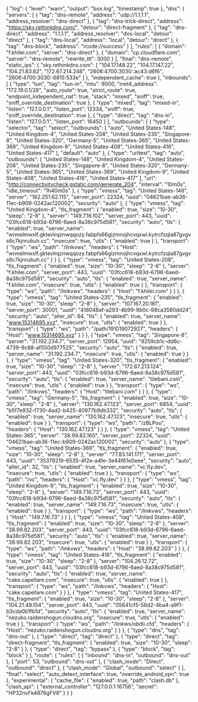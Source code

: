 {
  "log": {
    "level": "warn",
    "output": "box.log",
    "timestamp": true
  },
  "dns": {
    "servers": [
      {
        "tag": "dns-remote",
        "address": "udp://1.1.1.1",
        "address_resolver": "dns-direct"
      },
      {
        "tag": "dns-trick-direct",
        "address": "https://sky.rethinkdns.com/",
        "detour": "direct-fragment"
      },
      {
        "tag": "dns-direct",
        "address": "1.1.1.1",
        "address_resolver": "dns-local",
        "detour": "direct"
      },
      {
        "tag": "dns-local",
        "address": "local",
        "detour": "direct"
      },
      {
        "tag": "dns-block",
        "address": "rcode://success"
      }
    ],
    "rules": [
      {
        "domain": "f.khilei.com",
        "server": "dns-direct"
      },
      {
        "domain": "cp.cloudflare.com",
        "server": "dns-remote",
        "rewrite_ttl": 3000
      }
    ],
    "final": "dns-remote",
    "static_ips": {
      "sky.rethinkdns.com": [
        "104.17.148.22",
        "104.17.147.22",
        "104.21.83.62",
        "172.67.214.246",
        "2606:4700:3030::ac43:d6f6",
        "2606:4700:3030::6815:533e"
      ]
    },
    "independent_cache": true
  },
  "inbounds": [
    {
      "type": "tun",
      "tag": "tun-in",
      "mtu": 9000,
      "inet4_address": "172.19.0.1/28",
      "auto_route": true,
      "strict_route": true,
      "endpoint_independent_nat": true,
      "stack": "mixed",
      "sniff": true,
      "sniff_override_destination": true
    },
    {
      "type": "mixed",
      "tag": "mixed-in",
      "listen": "127.0.0.1",
      "listen_port": 12334,
      "sniff": true,
      "sniff_override_destination": true
    },
    {
      "type": "direct",
      "tag": "dns-in",
      "listen": "127.0.0.1",
      "listen_port": 16450
    }
  ],
  "outbounds": [
    {
      "type": "selector",
      "tag": "select",
      "outbounds": [
        "auto",
        "United States-148",
        "United Kingdom-4",
        "United States-208",
        "United States-235",
        "Singapore-8",
        "United States-320",
        "Germany-5",
        "United States-365",
        "United States-369",
        "United Kingdom-9",
        "United States-408",
        "United States-416",
        "United States-417"
      ],
      "default": "auto"
    },
    {
      "type": "urltest",
      "tag": "auto",
      "outbounds": [
        "United States-148",
        "United Kingdom-4",
        "United States-208",
        "United States-235",
        "Singapore-8",
        "United States-320",
        "Germany-5",
        "United States-365",
        "United States-369",
        "United Kingdom-9",
        "United States-408",
        "United States-416",
        "United States-417"
      ],
      "url": "http://connectivitycheck.gstatic.com/generate_204",
      "interval": "10m0s",
      "idle_timeout": "1h40m0s"
    },
    {
      "type": "vmess",
      "tag": "United States-148",
      "server": "162.251.62.115",
      "server_port": 22324,
      "uuid": "04621bae-ab36-11ec-b909-0242ac120002",
      "security": "auto"
    },
    {
      "type": "vmess",
      "tag": "United Kingdom-4",
      "tls_fragment": {
        "enabled": true,
        "size": "10-30",
        "sleep": "2-8"
      },
      "server": "149.7.16.102",
      "server_port": 443,
      "uuid": "03fcc618-b93d-6796-6aed-8a38c975d581",
      "security": "auto",
      "tls": {
        "enabled": true,
        "server_name": "wrmelmwxlf.gktevlrqznwqqozy.fabpfs66gizmnojhcvqxwl.kytrcfzqla87gvgvs6c7kjnrubuh.cc",
        "insecure": true,
        "utls": {
          "enabled": true
        }
      },
      "transport": {
        "type": "ws",
        "path": "/linkvws",
        "headers": {
          "Host": "wrmelmwxlf.gktevlrqznwqqozy.fabpfs66gizmnojhcvqxwl.kytrcfzqla87gvgvs6c7kjnrubuh.cc"
        }
      }
    },
    {
      "type": "vmess",
      "tag": "United States-208",
      "tls_fragment": {
        "enabled": true,
        "size": "10-30",
        "sleep": "2-8"
      },
      "server": "f.khilei.com",
      "server_port": 443,
      "uuid": "03fcc618-b93d-6796-6aed-8a38c975d581",
      "security": "auto",
      "tls": {
        "enabled": true,
        "server_name": "f.khilei.com",
        "insecure": true,
        "utls": {
          "enabled": true
        }
      },
      "transport": {
        "type": "ws",
        "path": "/linkvws",
        "headers": {
          "Host": "f.khilei.com"
        }
      }
    },
    {
      "type": "vmess",
      "tag": "United States-235",
      "tls_fragment": {
        "enabled": true,
        "size": "10-30",
        "sleep": "2-8"
      },
      "server": "107.167.20.181",
      "server_port": 30001,
      "uuid": "418048af-a293-4b99-9b0c-98ca3580dd24",
      "security": "auto",
      "alter_id": 64,
      "tls": {
        "enabled": true,
        "server_name": "www.15314695.xyz",
        "insecure": true,
        "utls": {
          "enabled": true
        }
      },
      "transport": {
        "type": "ws",
        "path": "/path/191019072927",
        "headers": {
          "Host": "www.15314695.xyz"
        }
      }
    },
    {
      "type": "vmess",
      "tag": "Singapore-8",
      "server": "31.192.234.7",
      "server_port": 12954,
      "uuid": "8259cb1c-dd6c-4739-9c88-af550d977525",
      "security": "auto",
      "tls": {
        "enabled": true,
        "server_name": "31.192.234.7",
        "insecure": true,
        "utls": {
          "enabled": true
        }
      }
    },
    {
      "type": "vmess",
      "tag": "United States-320",
      "tls_fragment": {
        "enabled": true,
        "size": "10-30",
        "sleep": "2-8"
      },
      "server": "172.67.213.124",
      "server_port": 443,
      "uuid": "03fcc618-b93d-6796-6aed-8a38c975d581",
      "security": "auto",
      "tls": {
        "enabled": true,
        "server_name": "tilebani.com",
        "insecure": true,
        "utls": {
          "enabled": true
        }
      },
      "transport": {
        "type": "ws",
        "path": "/linkvws",
        "headers": {
          "Host": "tilebani.com"
        }
      }
    },
    {
      "type": "vmess",
      "tag": "Germany-5",
      "tls_fragment": {
        "enabled": true,
        "size": "10-30",
        "sleep": "2-8"
      },
      "server": "130.162.47.123",
      "server_port": 6854,
      "uuid": "b5f7e932-f730-4ad2-b425-40977b9db332",
      "security": "auto",
      "tls": {
        "enabled": true,
        "server_name": "130.162.47.123",
        "insecure": true,
        "utls": {
          "enabled": true
        }
      },
      "transport": {
        "type": "ws",
        "path": "/zBLPou",
        "headers": {
          "Host": "130.162.47.123"
        }
      }
    },
    {
      "type": "vmess",
      "tag": "United States-365",
      "server": "38.99.82.160",
      "server_port": 22324,
      "uuid": "04621bae-ab36-11ec-b909-0242ac120002",
      "security": "auto"
    },
    {
      "type": "vmess",
      "tag": "United States-369",
      "tls_fragment": {
        "enabled": true,
        "size": "10-30",
        "sleep": "2-8"
      },
      "server": "77.83.141.171",
      "server_port": 443,
      "uuid": "35379219-6535-4f2e-a4fe-3e44f61e0eee",
      "security": "auto",
      "alter_id": 32,
      "tls": {
        "enabled": true,
        "server_name": "vc.fly.dev",
        "insecure": true,
        "utls": {
          "enabled": true
        }
      },
      "transport": {
        "type": "ws",
        "path": "/vc",
        "headers": {
          "Host": "vc.fly.dev"
        }
      }
    },
    {
      "type": "vmess",
      "tag": "United Kingdom-9",
      "tls_fragment": {
        "enabled": true,
        "size": "10-30",
        "sleep": "2-8"
      },
      "server": "149.7.16.73",
      "server_port": 443,
      "uuid": "03fcc618-b93d-6796-6aed-8a38c975d581",
      "security": "auto",
      "tls": {
        "enabled": true,
        "server_name": "149.7.16.73",
        "insecure": true,
        "utls": {
          "enabled": true
        }
      },
      "transport": {
        "type": "ws",
        "path": "/linkvws",
        "headers": {
          "Host": "149.7.16.73"
        }
      }
    },
    {
      "type": "vmess",
      "tag": "United States-408",
      "tls_fragment": {
        "enabled": true,
        "size": "10-30",
        "sleep": "2-8"
      },
      "server": "38.99.82.203",
      "server_port": 443,
      "uuid": "03fcc618-b93d-6796-6aed-8a38c975d581",
      "security": "auto",
      "tls": {
        "enabled": true,
        "server_name": "38.99.82.203",
        "insecure": true,
        "utls": {
          "enabled": true
        }
      },
      "transport": {
        "type": "ws",
        "path": "/linkvws",
        "headers": {
          "Host": "38.99.82.203"
        }
      }
    },
    {
      "type": "vmess",
      "tag": "United States-416",
      "tls_fragment": {
        "enabled": true,
        "size": "10-30",
        "sleep": "2-8"
      },
      "server": "104.26.12.72",
      "server_port": 443,
      "uuid": "03fcc618-b93d-6796-6aed-8a38c975d581",
      "security": "auto",
      "tls": {
        "enabled": true,
        "server_name": "cake.capellare.com",
        "insecure": true,
        "utls": {
          "enabled": true
        }
      },
      "transport": {
        "type": "ws",
        "path": "/linkvws",
        "headers": {
          "Host": "cake.capellare.com"
        }
      }
    },
    {
      "type": "vmess",
      "tag": "United States-417",
      "tls_fragment": {
        "enabled": true,
        "size": "10-30",
        "sleep": "2-8"
      },
      "server": "104.21.49.154",
      "server_port": 443,
      "uuid": "05641cf5-58d2-4ba4-a9f1-b3cda0b1fb1d",
      "security": "auto",
      "tls": {
        "enabled": true,
        "server_name": "nezuko.raidenshogun.cloudns.org",
        "insecure": true,
        "utls": {
          "enabled": true
        }
      },
      "transport": {
        "type": "ws",
        "path": "/linkws/obdii.cfd",
        "headers": {
          "Host": "nezuko.raidenshogun.cloudns.org"
        }
      }
    },
    {
      "type": "dns",
      "tag": "dns-out"
    },
    {
      "type": "direct",
      "tag": "direct"
    },
    {
      "type": "direct",
      "tag": "direct-fragment",
      "tls_fragment": {
        "enabled": true,
        "size": "10-30",
        "sleep": "2-8"
      }
    },
    {
      "type": "direct",
      "tag": "bypass"
    },
    {
      "type": "block",
      "tag": "block"
    }
  ],
  "route": {
    "rules": [
      {
        "inbound": "dns-in",
        "outbound": "dns-out"
      },
      {
        "port": 53,
        "outbound": "dns-out"
      },
      {
        "clash_mode": "Direct",
        "outbound": "direct"
      },
      {
        "clash_mode": "Global",
        "outbound": "select"
      }
    ],
    "final": "select",
    "auto_detect_interface": true,
    "override_android_vpn": true
  },
  "experimental": {
    "cache_file": {
      "enabled": true,
      "path": "clash.db"
    },
    "clash_api": {
      "external_controller": "127.0.0.1:16756",
      "secret": "HP32nvFk4876gFV8"
    }
  }
}
